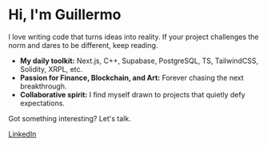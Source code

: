 # Hi, I'm Guillermo

I love writing code that turns ideas into reality. If your project challenges the norm and dares to be different, keep reading.

- **My daily toolkit:** Next.js, C++, Supabase, PostgreSQL, TS, TailwindCSS, Solidity, XRPL, etc.
- **Passion for Finance, Blockchain, and Art:** Forever chasing the next breakthrough.
- **Collaborative spirit:** I find myself drawn to projects that quietly defy expectations.

Got something interesting? Let's talk.

[LinkedIn](https://www.linkedin.com/in/guillermodsm/)
